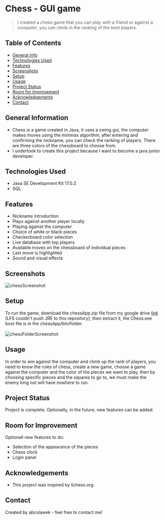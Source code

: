 # Chess - GUI game
> I created a chess game that you can play with a friend or against a computer, you can climb in the ranking of the best players.


## Table of Contents
* [General Info](#general-information)
* [Technologies Used](#technologies-used)
* [Features](#features)
* [Screenshots](#screenshots)
* [Setup](#setup)
* [Usage](#usage)
* [Project Status](#project-status)
* [Room for Improvement](#room-for-improvement)
* [Acknowledgements](#acknowledgements)
* [Contact](#contact)



## General Information
- Chess is a game created in Java, it uses a swing gui, the computer makes moves using the minimax algorithm, after entering and confirming the nickname, you can check the ranking of players. There are three colors of the chessboard to choose from.
- I undertook to create this project because I want to become a java junior developer.



## Technologies Used
- Java SE Development Kit 17.0.2
- SQL


## Features
- Nickname introduction
- Plays against another player locally
- Playing against the computer
- Choice of white or black pieces
- Checkerboard color selection
- Live database with top players
- Available moves on the chessboard of individual pieces
- Last move is highlighted
- Sound and visual effects


## Screenshots
![chessScreenshot](https://user-images.githubusercontent.com/56951671/220776668-5c313dd8-4ab2-48c6-9062-80210bd31485.png)




## Setup
To run the game, download the chessApp.zip file from my google drive [_link_](https://drive.google.com/file/d/1rT61F4QzCgNy8VcVufDLv9T5wnjhrNJe/view?usp=sharing) (LFS couldn't push JRE to this repository), then extract it, the Chess.exe boot file is in the chessApp/bin/folder.</br></br>
![chessFolderScreenshot](https://user-images.githubusercontent.com/56951671/220777815-38a15a68-f325-46d9-8786-f1be04494df6.png)



## Usage
In order to win against the computer and climb up the rank of players, you need to know the rules of chess, create a new game, choose a game against the computer and the color of the pieces we want to play, then by choosing specific pieces and the squares to go to, we must make the enemy king not will have nowhere to run.




## Project Status
Project is complete. Optionally, in the future, new features can be added.


## Room for Improvement

Optionall new features to do:
- Selection of the appearance of the pieces
- Chess clock
- Login panel


## Acknowledgements
- This project was inspired by lichess.org.


## Contact
Created by abcslawek - feel free to contact me!
